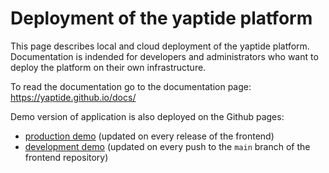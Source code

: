 # Deployment of the yaptide platform

This page describes local and cloud deployment of the yaptide platform.
Documentation is indended for developers and administrators who want to deploy the platform on their own infrastructure.

To read the documentation go to the documentation page: https://yaptide.github.io/docs/

Demo version of application is also deployed on the Github pages:

  * [production demo](https://yaptide.github.io/) (updated on every release of the frontend)
  * [development demo](https://yaptide.github.io/web_dev/) (updated on every push to the `main` branch of the frontend repository)
